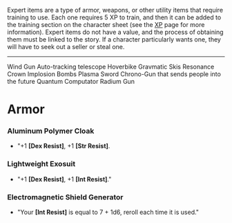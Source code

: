 Expert items are a type of armor, weapons, or other utility items that require training to use. Each one requires 5 XP to train, and then it can be added to the training section on the character sheet (see the [XP](/Player%20Resources/XP.md#Expert%20Items) page for more information). Expert items do not have a value, and the process of obtaining them must be linked to the story. If a character particularly wants one, they will have to seek out a seller or steal one. 

---
Wind Gun
Auto-tracking telescope
Hoverbike
Gravmatic Skis
Resonance Crown
Implosion Bombs
Plasma Sword
Chrono-Gun that sends people into the future
Quantum Computator
Radium Gun
# Armor
### Aluminum Polymer Cloak
- "+1 **\[Dex Resist\]**, +1 **\[Str Resist\]**.
### Lightweight Exosuit
- "+1 **\[Dex Resist\]**, +1 **\[Int Resist\]**."
### Electromagnetic Shield Generator
- "Your **\[Int Resist\]** is equal to 7 + 1d6, reroll each time it is used."
